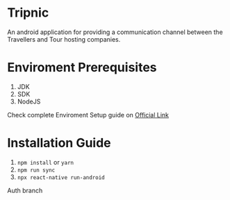 # Tripnic

An android application for providing a communication channel between the Travellers and Tour hosting companies.

# Enviroment Prerequisites

1. JDK
2. SDK
3. NodeJS

Check complete Enviroment Setup guide on [Official Link](https://reactnative.dev/docs/environment-setup)

# Installation Guide

1. `npm install` or `yarn`
2. `npm run sync`
3. `npx react-native run-android`

Auth branch
